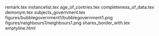 remark.tex
instancelist.tex
age_of_contries.tex
completeness_of_data.tex
demonym.tex
subjects_government.tex
figures/bubblegovernment1/bubblegovernment1.png
figures/neighbours1/neighbours1.png
shares_border_with.tex
emptyline.html